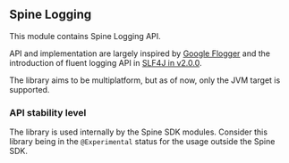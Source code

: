 ## Spine Logging

This module contains Spine Logging API.

API and implementation are largely inspired by [Google Flogger][flogger] and
the introduction of fluent logging API in [SLF4J in v2.0.0][fluent-slf4j].

The library aims to be multiplatform, but as of now, only the JVM target is supported.

### API stability level
The library is used internally by the Spine SDK modules.
Consider this library being in the `@Experimental` status for the usage outside the Spine SDK.

[flogger]: https://google.github.io/flogger
[fluent-slf4j]: https://www.slf4j.org/manual.html#fluent
